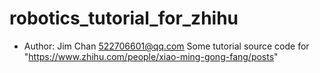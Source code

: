 # robotics_tutorial_for_zhihu
* Author: Jim Chan <522706601@qq.com>
Some tutorial source code for "https://www.zhihu.com/people/xiao-ming-gong-fang/posts"
